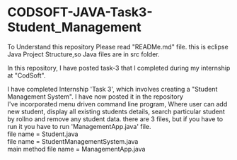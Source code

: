 # CODSOFT-JAVA-Task3-Student_Management
To Understand this repository Please read "READMe.md" file.
this is eclipse Java Project Structure,so Java files are in src folder.<br>

In this repository, I have posted task-3 that I completed during my internship at "CodSoft".  <br>

I have completed Internship 'Task 3', which involves creating a "Student Management System". I have now posted it in the repository <br>
I've incorporated menu driven command line program, Where user can add new student, display all existing students details, search particular student by rollno and remove any student data.
there are 3 files, but if you have to run it you have to run 'ManagementApp.java' file. <br>
file name = Student.java    <br>
file name = StudentManagementSystem.java    <br>
main method file name = ManagementApp.java    <br>
